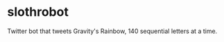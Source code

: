 slothrobot
==========

Twitter bot that tweets Gravity's Rainbow, 140 sequential letters at a time.

